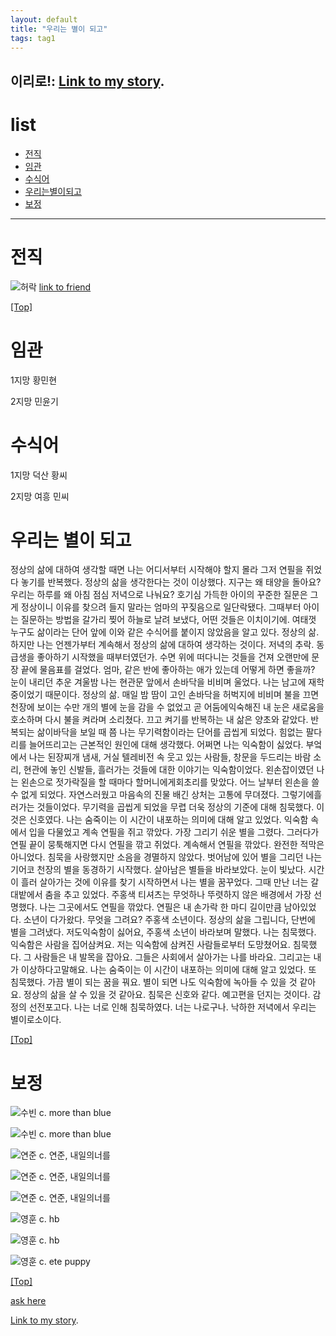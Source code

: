 ```yaml
---
layout: default
title: "우리는 별이 되고"
tags: tag1
---
```



## 이리로!: [Link to my story](https://story.kakao.com/_GUl9C9/FCmPEKzyHq0).




# <a name="top"></a>list

* [전직](#첫번째)
* [임관](#임관)
* [수식어](#수식어)
* [우리는별이되고](#두번째)
* [보정](#세번째)




***




# <a name="첫번째"></a>전직




![허락](https://img1.daumcdn.net/thumb/R1280x0/?scode=mtistory2&fname=https%3A%2F%2Fk.kakaocdn.net%2Fdn%2FEPyNg%2FbtqCAOWAtg5%2FrEKfFLltpf1nR30JIpPId0%2Fimg.jpg)
[link to friend](https://story.kakao.com/jzkk)

[[Top]](#top)


# <a name="임관"></a>임관

1지망 황민현

2지망 민윤기


# <a name="수식어"></a>수식어

1지망 덕산 황씨

2지망 여흥 민씨


# <a name="두번째"></a>우리는 별이 되고


정상의 삶에 대하여 생각할 때면 나는 어디서부터 시작해야 할지 몰라 그저 연필을 쥐었다 놓기를 반복했다. 정상의 삶을 생각한다는 것이 이상했다. 지구는 왜 태양을 돌아요? 우리는 하루를 왜 아침 점심 저녁으로 나눠요? 호기심 가득한 아이의 꾸준한 질문은 그게 정상이니 이유를 찾으려 들지 말라는 엄마의 꾸짖음으로 일단락됐다. 그때부터 아이는 질문하는 방법을 갈가리 찢어 하늘로 날려 보냈다, 어떤 것들은 이치이기에. 여태껏 누구도 삶이라는 단어 앞에 이와 같은 수식어를 붙이지 않았음을 알고 있다. 정상의 삶. 하지만 나는 언젠가부터 계속해서 정상의 삶에 대하여 생각하는 것이다. 저녁의 추락. 동급생을 좋아하기 시작했을 때부터였던가. 수면 위에 떠다니는 것들을 건져 오랜만에 문장 끝에 물음표를 걸었다. 엄마, 같은 반에 좋아하는 애가 있는데 어떻게 하면 좋을까? 눈이 내리던 추운 겨울밤 나는 현관문 앞에서 손바닥을 비비며 울었다. 나는 남고에 재학 중이었기 때문이다. 정상의 삶. 매일 밤 땀이 고인 손바닥을 허벅지에 비비며 불을 끄면 천장에 보이는 수만 개의 별에 눈을 감을 수 없었고 곧 어둠에익숙해진 내 눈은 새로움을 호소하며 다시 불을 켜라며 소리쳤다. 끄고 켜기를 반복하는 내 삶은 양초와 같았다. 반복되는 삶이바닥을 보일 때 쯤 나는 무기력함이라는 단어를 곱씹게 되었다. 힘없는 팔다리를 늘어뜨리고는 근본적인 원인에 대해 생각했다. 어쩌면 나는 익숙함이 싫었다. 부엌에서 나는 된장찌개 냄새, 거실 텔레비전 속 웃고 있는 사람들, 창문을 두드리는 바람 소리, 현관에 놓인 신발들, 흘러가는 것들에 대한 이야기는 익숙함이었다. 왼손잡이였던 나는 왼손으로 젓가락질을 할 때마다 할머니에게회초리를 맞았다. 어느 날부터 왼손을 쓸 수 없게 되었다. 자연스러웠고 마음속의 진물 배긴 상처는 고통에 무뎌졌다. 그렇기에흘러가는 것들이었다. 무기력을 곱씹게 되었을 무렵 더욱 정상의 기준에 대해 침묵했다. 이것은 신호였다. 나는 숨죽이는 이 시간이 내포하는 의미에 대해 알고 있었다. 익숙함 속에서 입을 다물었고 계속 연필을 쥐고 깎았다. 가장 그리기 쉬운 별을 그렸다. 그러다가 연필 끝이 뭉툭해지면 다시 연필을 깎고 쥐었다. 계속해서 연필을 깎았다. 완전한 적막은 아니었다. 침묵을 사랑했지만 소음을 경멸하지 않았다. 벗어남에 있어 별을 그리던 나는 기어코 천장의 별을 동경하기 시작했다. 살아남은 별들을 바라보았다. 눈이 빛났다. 시간이 흘러 살아가는 것에 이유를 찾기 시작하면서 나는 별을 꿈꾸었다. 그때 만난 너는 갈대밭에서 춤을 추고 있었다. 주홍색 티셔츠는 무엇하나 뚜렷하지 않은 배경에서 가장 선명했다. 나는 그곳에서도 연필을 깎았다. 연필은 내 손가락 한 마디 길이만큼 남아있었다. 소년이 다가왔다. 무엇을 그려요? 주홍색 소년이다. 정상의 삶을 그립니다, 단번에 별을 그려냈다. 저도익숙함이 싫어요, 주홍색 소년이 바라보며 말했다. 나는 침묵했다. 익숙함은 사람을 집어삼켜요. 저는 익숙함에 삼켜진 사람들로부터 도망쳤어요. 침묵했다. 그 사람들은 내 발목을 잡아요. 그들은 사회에서 살아가는 나를 바라요. 그리고는 내가 이상하다고말해요. 나는 숨죽이는 이 시간이 내포하는 의미에 대해 알고 있었다. 또 침묵했다. 가끔 별이 되는 꿈을 꿔요. 별이 되면 나도 익숙함에 녹아들 수 있을 것 같아요. 정상의 삶을 살 수 있을 것 같아요. 침묵은 신호와 같다. 예고편을 던지는 것이다. 감정의 선전포고다. 나는 너로 인해 침묵하였다. 너는 나로구나. 낙하한 저녁에서 우리는 별이로소이다.


[[Top]](#top)


# <a name="세번째"></a>보정

![수빈](https://k.kakaocdn.net/dn/oz4BV/btqCoRfRVPU/ui0ZdrQDY3mwHQZGea9dB0/img.jpg)
 c. more than blue
 
![수빈](https://k.kakaocdn.net/dn/evyKjj/btqCrj3SXCd/s8lQIvb4yKIYtHg9lAQyY1/img.jpg)
 c. more than blue
 
![연준](https://k.kakaocdn.net/dn/IoKpr/btqCtYSeB3K/SZmLzfYBSOz1Kz9golgb11/img.jpg)
 c. 연준, 내일의너를

![연준](https://k.kakaocdn.net/dn/lTv15/btqCtXTj5B1/aTRgDykwh6KwlesC3OAka1/img.jpg)
 c. 연준, 내일의너를

![연준](https://k.kakaocdn.net/dn/m2SNZ/btqCrPOY44b/UfUhfk8AVyaN4Cikwjn7ZK/img.jpg)
 c. 연준, 내일의너를

![영훈](https://k.kakaocdn.net/dn/b3VA3A/btqCsH4fHJm/bkmQkokJg7NikQA20pYGa0/img.jpg)
 c. hb
 
![영훈](https://k.kakaocdn.net/dn/byY70X/btqCrkhpkAd/xCWZG5fWfgltHVeT1AQpn0/img.jpg)
 c. hb

![영훈](https://k.kakaocdn.net/dn/ogTYf/btqCtY5KNeT/LCVx80OBRpKFmwZYA4QUm1/img.jpg)
 c. ete puppy
 

 [[Top]](#top)
 
 
 
[ask here](https://asked.kr/optimhwang)


[Link to my story](https://story.kakao.com/_GUl9C9).
